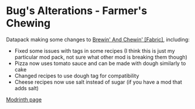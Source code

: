 # Bug's Alterations - Farmer's Chewing
Datapack making some changes to [Brewin' And Chewin' \[Fabric\]](https://modrinth.com/mod/brewin-and-chewin-fabric), including:
 - Fixed some issues with tags in some recipes (I think this is just my particular mod pack, not sure what other mod is breaking them though)
 - Pizza now uses tomato sauce and can be made with dough similarly to cake
 - Changed recipes to use dough tag for compatibility
 - Cheese recipes now use salt instead of sugar (if you have a mod that adds salt)

[Modrinth page]()
